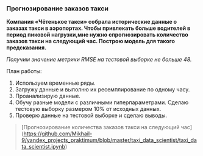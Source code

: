###  Прогнозирование заказов такси
**Компания «Чётенькое такси» собрала исторические данные о заказах такси в аэропортах. Чтобы привлекать больше водителей в период пиковой нагрузки,мне нужно спрогнозировать
количество заказов такси на следующий час. Построю модель для такого предсказания.**

_Получим значение метрики *RMSE* на тестовой выборке не больше 48._

План работы:

1. Используем временные ряды. 
2. Загружу данные и выполню их ресемплирование по одному часу.
3. Проанализирую данные.
4. Обучу разные модели с различными гиперпараметрами. Сделаю тестовую выборку размером 10% от исходных данных.
5. Проверю данные на тестовой выборке и сделаю выводы.

> [Прогнозирование количества заказов такси на следующий час]
> (https://github.com/Mikhail-9/yandex_projects_praktimum/blob/master/taxi_data_scientist/taxi_data_scientist.ipynb)
